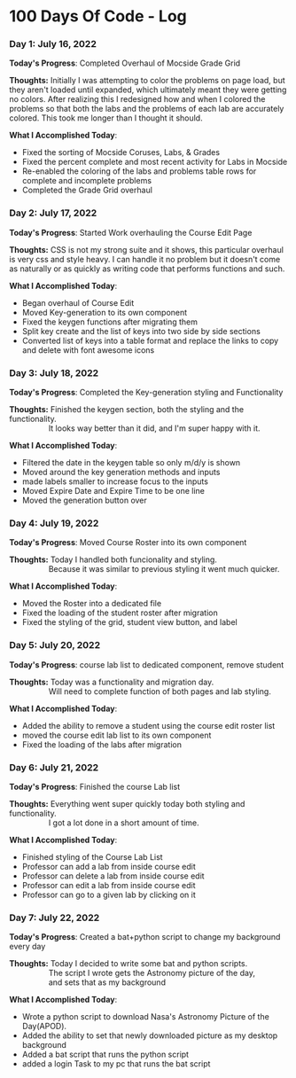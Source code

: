 # 100 Days Of Code - Log

### Day 1: July 16, 2022
**Today's Progress**: Completed Overhaul of Mocside Grade Grid

**Thoughts:** Initially I was attempting to color the problems on page load, but they aren't loaded until expanded, which ultimately meant they were getting no colors. After realizing this I redesigned how and when I colored the problems so that both the labs and the problems of each lab are accurately colored. This took me longer than I thought it should.

**What I Accomplished Today**: 
  * Fixed the sorting of Mocside Coruses, Labs, & Grades
  * Fixed the percent complete and most recent activity for Labs in Mocside
  * Re-enabled the coloring of the labs and problems table rows for complete and incomplete problems
  * Completed the Grade Grid overhaul


### Day 2: July 17, 2022
**Today's Progress**: Started Work overhauling the Course Edit Page

**Thoughts:** CSS is not my strong suite and it shows, this particular overhaul is very css and style heavy. I can handle it no problem but it doesn't come as naturally or as quickly as writing code that performs functions and such.

**What I Accomplished Today**:
 * Began overhaul of Course Edit
 * Moved Key-generation to its own component
 * Fixed the keygen functions after migrating them
 * Split key create and the list of keys into two side by side sections
 * Converted list of keys into a table format and replace the links to copy and delete with font awesome icons

### Day 3: July 18, 2022
**Today's Progress**: Completed the Key-generation styling and Functionality

**Thoughts:** Finished the keygen section, both the styling and the functionality.<br>&nbsp;&nbsp;&nbsp;&nbsp;&nbsp;&nbsp;&nbsp;&nbsp;&nbsp;&nbsp;&nbsp;&nbsp;&nbsp;&nbsp;&nbsp;&nbsp;&nbsp;&nbsp;It looks way better than it did, and I'm super happy with it.

**What I Accomplished Today**:
 * Filtered the date in the keygen table so only m/d/y is shown
 * Moved around the key generation methods and inputs
 * made labels smaller to increase focus to the inputs
 * Moved Expire Date and Expire Time to be one line
 * Moved the generation button over

### Day 4: July 19, 2022
**Today's Progress**: Moved Course Roster into its own component

**Thoughts:** Today I handled both funcionality and styling.
<br>&nbsp;&nbsp;&nbsp;&nbsp;&nbsp;&nbsp;&nbsp;&nbsp;&nbsp;&nbsp;&nbsp;&nbsp;&nbsp;&nbsp;&nbsp;&nbsp;&nbsp;&nbsp;Because it was similar to previous styling it went much quicker.

**What I Accomplished Today**:
 * Moved the Roster into a dedicated file
 * Fixed the loading of the student roster after migration
 * Fixed the styling of the grid, student view button, and label

### Day 5: July 20, 2022
**Today's Progress**: course lab list to dedicated component, remove student

**Thoughts:** Today was a functionality and migration day.
<br>&nbsp;&nbsp;&nbsp;&nbsp;&nbsp;&nbsp;&nbsp;&nbsp;&nbsp;&nbsp;&nbsp;&nbsp;&nbsp;&nbsp;&nbsp;&nbsp;&nbsp;&nbsp;Will need to complete function of both pages and lab styling.

**What I Accomplished Today**:
 * Added the ability to remove a student using the course edit roster list
 * moved the course edit lab list to its own component
 * Fixed the loading of the labs after migration

### Day 6: July 21, 2022
**Today's Progress**: Finished the course Lab list

**Thoughts:** Everything went super quickly today both styling and functionality.
<br>&nbsp;&nbsp;&nbsp;&nbsp;&nbsp;&nbsp;&nbsp;&nbsp;&nbsp;&nbsp;&nbsp;&nbsp;&nbsp;&nbsp;&nbsp;&nbsp;&nbsp;&nbsp;I got a lot done in a short amount of time.

**What I Accomplished Today**:
 * Finished styling of the Course Lab List
 * Professor can add a lab from inside course edit
 * Professor can delete a lab from inside course edit
 * Professor can edit a lab from inside course edit
 * Professor can go to a given lab by clicking on it

### Day 7: July 22, 2022
**Today's Progress**: Created a bat+python script to change my background every day

**Thoughts:** Today I decided to write some bat and python scripts.
<br>&nbsp;&nbsp;&nbsp;&nbsp;&nbsp;&nbsp;&nbsp;&nbsp;&nbsp;&nbsp;&nbsp;&nbsp;&nbsp;&nbsp;&nbsp;&nbsp;&nbsp;&nbsp;The script I wrote gets the Astronomy picture of the day,
<br>&nbsp;&nbsp;&nbsp;&nbsp;&nbsp;&nbsp;&nbsp;&nbsp;&nbsp;&nbsp;&nbsp;&nbsp;&nbsp;&nbsp;&nbsp;&nbsp;&nbsp;&nbsp;and sets that as my background

**What I Accomplished Today**:
 * Wrote a python script to download Nasa's Astronomy Picture of the Day(APOD).
 * Added the ability to set that newly downloaded picture as my desktop background
 * Added a bat script that runs the python script
 * added a login Task to my pc that runs the bat script
